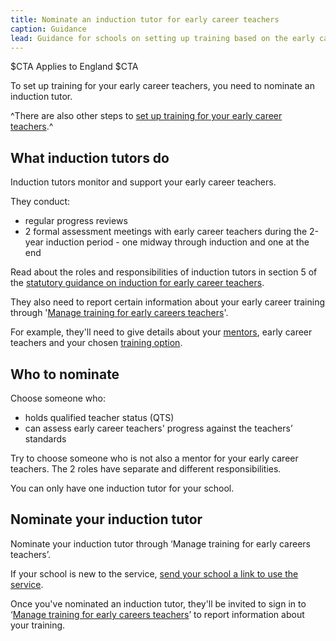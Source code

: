 ```yaml
---
title: Nominate an induction tutor for early career teachers
caption: Guidance
lead: Guidance for schools on setting up training based on the early career framework, part of induction for early career teachers.
---
```


$CTA
Applies to England
$CTA


To set up training for your early career teachers, you need to nominate an induction tutor.

^There are also other steps to [set up training for your early career teachers](/set-up-training-for-your-early-career-teachers).^

## What induction tutors do

Induction tutors monitor and support your early career teachers.

They conduct:

* regular progress reviews
* 2 formal assessment meetings with early career teachers during the 2-year induction period - one midway through induction and one at the end

Read about the roles and responsibilities of induction tutors in section 5 of the [statutory guidance on induction for early career teachers](https://www.gov.uk/government/publications/induction-for-early-career-teachers-england).

They also need to report certain information about your early career training through '[Manage training for early careers teachers](https://manage-training-for-early-career-teachers.education.gov.uk/)'.

For example, they'll need to give details about your [mentors](/choose-mentors-for-early-career-teachers), early career teachers and your chosen [training option](/choose-training-option-early-career-teachers/).

## Who to nominate

Choose someone who:

* holds qualified teacher status (QTS)
* can assess early career teachers' progress against the teachers’ standards

Try to choose someone who is not also a mentor for your early career teachers. The 2 roles have separate and different responsibilities.

You can only have one induction tutor for your school.

## Nominate your induction tutor

Nominate your induction tutor through ‘Manage training for early careers teachers’.

If your school is new to the service, [send your school a link to use the service](https://manage-training-for-early-career-teachers.education.gov.uk/nominations/resend-email).

Once you've nominated an induction tutor, they'll be invited to sign in to ‘[Manage training for early careers teachers](https://manage-training-for-early-career-teachers.education.gov.uk/)’ to report information about your training.
